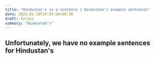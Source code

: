 ```yaml
---
title: "Hindustan's in a sentence | Hindustan's example sentences"
date: 2021-01-20T19:57:50+05:30
draft: falses
summary: "Hindustan's"
---
```

## Unfortunately, we have no example sentences for Hindustan's                 

